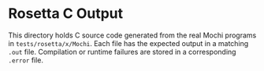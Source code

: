 # Rosetta C Output

This directory holds C source code generated from the real Mochi
programs in `tests/rosetta/x/Mochi`. Each file has the expected
output in a matching `.out` file. Compilation or runtime failures
are stored in a corresponding `.error` file.
